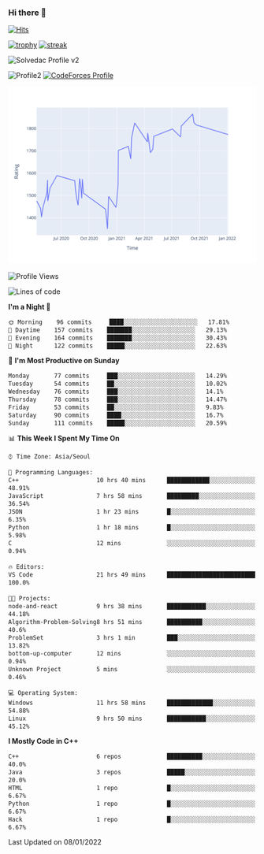 ### Hi there 👋

<!--
**ingyu1008/ingyu1008** is a ✨ _special_ ✨ repository because its `README.md` (this file) appears on your GitHub profile.

Here are some ideas to get you started:

- 🔭 I’m currently working on ...
- 🌱 I’m currently learning ...
- 👯 I’m looking to collaborate on ...
- 🤔 I’m looking for help with ...
- 💬 Ask me about ...
- 📫 How to reach me: ...
- 😄 Pronouns: ...
- ⚡ Fun fact: ...
[![Github Profile](https://github-readme-stats.vercel.app/api?username=ingyu1008&count_private=true&hide=contribs,prs&show_icons=true&theme=vue-dark)](https://github.com/ingyu1008)  
-->
[![Hits](https://hits.seeyoufarm.com/api/count/incr/badge.svg?url=https%3A%2F%2Fgithub.com%2Fingyu1008)](https://github.com/ingyu1008)

[![trophy](https://github-profile-trophy.vercel.app/?username=ingyu1008&row=2&column=3&theme=flat)](https://github.com/ryo-ma/github-profile-trophy)
[![streak](https://github-readme-streak-stats.herokuapp.com/?user=ingyu1008)](https://github.com/ingyu1008)

<!-- ![Solvedac Profile](http://mazassumnida.wtf/api/v2/generate_badge?boj=ingyu1008) -->
![Solvedac Profile v2](https://github-readme-solvedac.hyp3rflow.vercel.app/api/?handle=ingyu1008)

![Profile2](https://github-readme-stats.vercel.app/api?username=ingyu1008&show_icons=true&hide_border=true&count_private=true)
[![CodeForces Profile](http://cf.leed.at?id=MatWhyTle)](https://codeforces.com/profile/MatWhyTle)

![Codeforces Graph](https://github.com/ingyu1008/Algorithm-Problem-Solving/blob/master/cfStats.svg)

<!--START_SECTION:waka-->
![Profile Views](http://img.shields.io/badge/Profile%20Views-10-blue)

![Lines of code](https://img.shields.io/badge/From%20Hello%20World%20I%27ve%20Written-234%20Thousand%20lines%20of%20code-blue)

**I'm a Night 🦉** 

```text
🌞 Morning    96 commits     ████░░░░░░░░░░░░░░░░░░░░░   17.81% 
🌆 Daytime    157 commits    ███████░░░░░░░░░░░░░░░░░░   29.13% 
🌃 Evening    164 commits    ███████░░░░░░░░░░░░░░░░░░   30.43% 
🌙 Night      122 commits    █████░░░░░░░░░░░░░░░░░░░░   22.63%

```
📅 **I'm Most Productive on Sunday** 

```text
Monday       77 commits     ███░░░░░░░░░░░░░░░░░░░░░░   14.29% 
Tuesday      54 commits     ██░░░░░░░░░░░░░░░░░░░░░░░   10.02% 
Wednesday    76 commits     ███░░░░░░░░░░░░░░░░░░░░░░   14.1% 
Thursday     78 commits     ███░░░░░░░░░░░░░░░░░░░░░░   14.47% 
Friday       53 commits     ██░░░░░░░░░░░░░░░░░░░░░░░   9.83% 
Saturday     90 commits     ████░░░░░░░░░░░░░░░░░░░░░   16.7% 
Sunday       111 commits    █████░░░░░░░░░░░░░░░░░░░░   20.59%

```


📊 **This Week I Spent My Time On** 

```text
⌚︎ Time Zone: Asia/Seoul

💬 Programming Languages: 
C++                      10 hrs 40 mins      ████████████░░░░░░░░░░░░░   48.91% 
JavaScript               7 hrs 58 mins       █████████░░░░░░░░░░░░░░░░   36.54% 
JSON                     1 hr 23 mins        █░░░░░░░░░░░░░░░░░░░░░░░░   6.35% 
Python                   1 hr 18 mins        █░░░░░░░░░░░░░░░░░░░░░░░░   5.98% 
C                        12 mins             ░░░░░░░░░░░░░░░░░░░░░░░░░   0.94%

🔥 Editors: 
VS Code                  21 hrs 49 mins      █████████████████████████   100.0%

🐱‍💻 Projects: 
node-and-react           9 hrs 38 mins       ███████████░░░░░░░░░░░░░░   44.18% 
Algorithm-Problem-Solving8 hrs 51 mins       ██████████░░░░░░░░░░░░░░░   40.6% 
ProblemSet               3 hrs 1 min         ███░░░░░░░░░░░░░░░░░░░░░░   13.82% 
bottom-up-computer       12 mins             ░░░░░░░░░░░░░░░░░░░░░░░░░   0.94% 
Unknown Project          5 mins              ░░░░░░░░░░░░░░░░░░░░░░░░░   0.46%

💻 Operating System: 
Windows                  11 hrs 58 mins      █████████████░░░░░░░░░░░░   54.88% 
Linux                    9 hrs 50 mins       ███████████░░░░░░░░░░░░░░   45.12%

```

**I Mostly Code in C++** 

```text
C++                      6 repos             ██████████░░░░░░░░░░░░░░░   40.0% 
Java                     3 repos             █████░░░░░░░░░░░░░░░░░░░░   20.0% 
HTML                     1 repo              █░░░░░░░░░░░░░░░░░░░░░░░░   6.67% 
Python                   1 repo              █░░░░░░░░░░░░░░░░░░░░░░░░   6.67% 
Hack                     1 repo              █░░░░░░░░░░░░░░░░░░░░░░░░   6.67%

```



 Last Updated on 08/01/2022
<!--END_SECTION:waka-->
